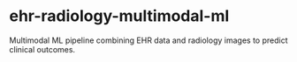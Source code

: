 # ehr-radiology-multimodal-ml
Multimodal ML pipeline combining EHR data and radiology images to predict clinical outcomes.

